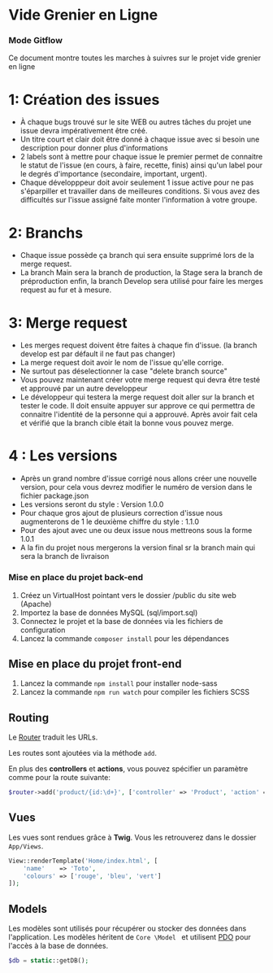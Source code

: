 # Vide Grenier en Ligne

### Mode Gitflow

Ce document montre toutes les marches à suivres sur le projet vide grenier en ligne

# 1: Création des issues

- À chaque bugs trouvé sur le site WEB ou autres tâches du projet une issue devra impérativement être créé.
- Un titre court et clair doit être donné à chaque issue avec si besoin une description pour donner plus d'informations
- 2 labels sont à mettre pour chaque issue le premier permet de connaitre le statut de l'issue (en cours, à faire, recette, finis) ainsi
qu'un label pour le degrés d'importance (secondaire, important, urgent).
- Chaque développpeur doit avoir seulement 1 issue active pour ne pas s'éparpiller et travailler dans de meilleures conditions. Si vous avez des difficultés sur l'issue assigné faite monter l'information à votre groupe.


# 2: Branchs

- Chaque issue possède ça branch qui sera ensuite supprimé lors de la merge request.
- La branch Main sera la branch de production, la Stage sera la branch de préproduction enfin, la branch Develop sera utilisé pour faire les merges request au fur et à mesure.


# 3: Merge request 

- Les merges request doivent être faites à chaque fin d'issue. (la branch develop est par défault il ne faut pas changer)
- La merge request doit avoir le nom de l'issue qu'elle corrige.
- Ne surtout pas déselectionner la case "delete branch source"
- Vous pouvez maintenant créer votre merge request qui devra être testé et approuvé par un autre developpeur
- Le développeur qui testera la merge request doit aller sur la branch et tester le code. Il doit ensuite appuyer sur approve ce qui permettra de connaitre l'identité de la personne qui a approuvé. Après avoir fait cela et vérifié que la branch cible était la bonne vous pouvez merge.

# 4 : Les versions

- Après un grand nombre d'issue corrigé nous allons créer une nouvelle version, pour cela vous devrez modifier le numéro de version dans le fichier package.json
- Les versions seront du style : Version 1.0.0 
- Pour chaque gros ajout de plusieurs correction d'issue nous augmenterons de 1 le deuxième chiffre du style : 1.1.0 
- Pour des ajout avec une ou deux issue nous mettreons sous la forme 1.0.1 
- A la fin du projet nous mergerons la version final sr la branch main qui sera la branch de livraison 

### Mise en place du projet back-end

1. Créez un VirtualHost pointant vers le dossier /public du site web (Apache)
2. Importez la base de données MySQL (sql/import.sql)
3. Connectez le projet et la base de données via les fichiers de configuration
4. Lancez la commande `composer install` pour les dépendances

## Mise en place du projet front-end
1. Lancez la commande `npm install` pour installer node-sass
2. Lancez la commande `npm run watch` pour compiler les fichiers SCSS

## Routing

Le [Router](Core/Router.php) traduit les URLs. 

Les routes sont ajoutées via la méthode `add`. 

En plus des **controllers** et **actions**, vous pouvez spécifier un paramètre comme pour la route suivante:

```php
$router->add('product/{id:\d+}', ['controller' => 'Product', 'action' => 'show']);
```


## Vues

Les vues sont rendues grâce à **Twig**. 
Vous les retrouverez dans le dossier `App/Views`. 

```php
View::renderTemplate('Home/index.html', [
    'name'    => 'Toto',
    'colours' => ['rouge', 'bleu', 'vert']
]);
```
## Models

Les modèles sont utilisés pour récupérer ou stocker des données dans l'application. Les modèles héritent de `Core
\Model
` et utilisent [PDO](http://php.net/manual/en/book.pdo.php) pour l'accès à la base de données. 

```php
$db = static::getDB();
```
